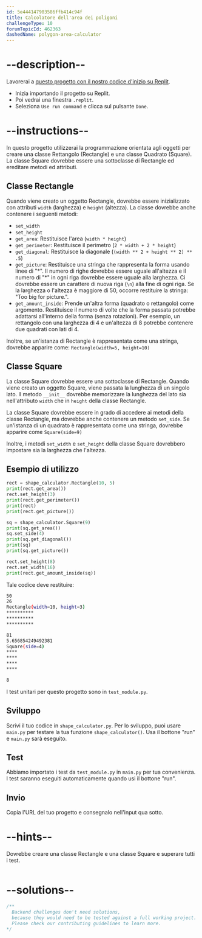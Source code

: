```yaml
---
id: 5e444147903586ffb414c94f
title: Calcolatore dell'area dei poligoni
challengeType: 10
forumTopicId: 462363
dashedName: polygon-area-calculator
---
```


# --description--

Lavorerai a <a href="https://replit.com/github/topcoder-platform/boilerplate-polygon-area-calculator" target="_blank" rel="noopener noreferrer nofollow">questo progetto con il nostro codice d'inizio su Replit</a>.

-   Inizia importando il progetto su Replit.
-   Poi vedrai una finestra `.replit`.
-   Seleziona `Use run command` e clicca sul pulsante `Done`.


# --instructions--

In questo progetto utilizzerai la programmazione orientata agli oggetti per creare una classe Rettangolo (Rectangle) e una classe Quadrato (Square). La classe Square dovrebbe essere una sottoclasse di Rectangle ed ereditare metodi ed attributi.

## Classe Rectangle

Quando viene creato un oggetto Rectangle, dovrebbe essere inizializzato con attributi `width` (larghezza) e `height` (altezza). La classe dovrebbe anche contenere i seguenti metodi:

- `set_width`
- `set_height`
- `get_area`: Restituisce l'area (`width * height`)
- `get_perimeter`: Restituisce il perimetro (`2 * width + 2 * height`)
- `get_diagonal`: Restituisce la diagonale (`(width ** 2 + height ** 2) ** .5`)
- `get_picture`: Restituisce una stringa che rappresenta la forma usando linee di "\*". Il numero di righe dovrebbe essere uguale all'altezza e il numero di "\*" in ogni riga dovrebbe essere uguale alla larghezza. Ci dovrebbe essere un carattere di nuova riga (`\n`) alla fine di ogni riga. Se la larghezza o l'altezza è maggiore di 50, occorre restituire la stringa: "Too big for picture.".
- `get_amount_inside`: Prende un'altra forma (quadrato o rettangolo) come argomento. Restituisce il numero di volte che la forma passata potrebbe adattarsi all'interno della forma (senza rotazioni). Per esempio, un rettangolo con una larghezza di 4 e un'altezza di 8 potrebbe contenere due quadrati con lati di 4.

Inoltre, se un'istanza di Rectangle è rappresentata come una stringa, dovrebbe apparire come: `Rectangle(width=5, height=10)`

## Classe Square

La classe Square dovrebbe essere una sottoclasse di Rectangle. Quando viene creato un oggetto Square, viene passata la lunghezza di un singolo lato. Il metodo `__init__` dovrebbe memorizzare la lunghezza del lato sia nell'attributo `width` che in `height` della classe Rectangle.

La classe Square dovrebbe essere in grado di accedere ai metodi della classe Rectangle, ma dovrebbe anche contenere un metodo `set_side`. Se un'istanza di un quadrato è rappresentata come una stringa, dovrebbe apparire come `Square(side=9)`

Inoltre, i metodi `set_width` e `set_height` della classe Square dovrebbero impostare sia la larghezza che l'altezza.

## Esempio di utilizzo

```py
rect = shape_calculator.Rectangle(10, 5)
print(rect.get_area())
rect.set_height(3)
print(rect.get_perimeter())
print(rect)
print(rect.get_picture())

sq = shape_calculator.Square(9)
print(sq.get_area())
sq.set_side(4)
print(sq.get_diagonal())
print(sq)
print(sq.get_picture())

rect.set_height(8)
rect.set_width(16)
print(rect.get_amount_inside(sq))
```

Tale codice deve restituire:

```bash
50
26
Rectangle(width=10, height=3)
**********
**********
**********

81
5.656854249492381
Square(side=4)
****
****
****
****

8
```

I test unitari per questo progetto sono in `test_module.py`.

## Sviluppo

Scrivi il tuo codice in `shape_calculator.py`. Per lo sviluppo, puoi usare `main.py` per testare la tua funzione `shape_calculator()`. Usa il bottone "run" e `main.py` sarà eseguito.

## Test

Abbiamo importato i test da `test_module.py` in `main.py` per tua convenienza. I test saranno eseguiti automaticamente quando usi il bottone "run".

## Invio

Copia l'URL del tuo progetto e consegnalo nell'input qua sotto.

# --hints--

Dovrebbe creare una classe Rectangle e una classe Square e superare tutti i test.

```js

```

# --solutions--

```js
/**
  Backend challenges don't need solutions,
  because they would need to be tested against a full working project.
  Please check our contributing guidelines to learn more.
*/
```
